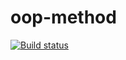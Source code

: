 # oop-method

[![Build status](https://ci.appveyor.com/api/projects/status/l7e2gmll7kuw3upc?svg=true)](https://ci.appveyor.com/project/Belova-sailor/oop-method)